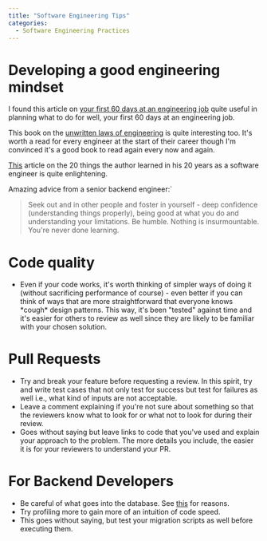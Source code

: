 ```yaml
---
title: "Software Engineering Tips"
categories:
  - Software Engineering Practices
---
```


# Developing a good engineering mindset
I found this article on [your first 60 days at an engineering job](https://code.dblock.org/2015/04/23/your-first-60-days-at-an-engineering-job.html) 
quite useful in planning what to do for well, your first 60 days at an engineering
job.

This book on the [unwritten laws of engineering](https://ia801702.us.archive.org/25/items/the-unwritten-laws-of-engineering/The%20Unwritten%20Laws%20of%20Engineering.pdf)
is quite interesting too. It's worth a read for every engineer at the start of 
their career though I'm convinced it's a good book to read again every now and 
again.

[This]( https://www.simplethread.com/20-things-ive-learned-in-my-20-years-as-a-software-engineer/)
article on the 20 things the author learned in his 20 years as a software engineer
is quite enlightening.

Amazing advice from a senior backend engineer:`
>Seek out and in other people and foster in yourself - deep confidence 
(understanding things properly), being good at what you do and understanding 
your limitations. Be humble. Nothing is insurmountable. You're never done learning.


# Code quality
- Even if your code works, it's worth thinking of simpler ways of doing it (without
  sacrificing performance of course) - even better if you can think of ways that
  are more straightforward that everyone knows \*cough* design patterns. This way,
  it's been "tested" against time and it's easier for others to review as well
  since they are likely to be familiar with your chosen solution.
  
# Pull Requests
- Try and break your feature before requesting a review. In this spirit, try and 
  write test cases that not only test for success but test for failures as well i.e.,
  what kind of inputs are not acceptable.
- Leave a comment explaining if you're not sure about something so that the 
  reviewers know what to look for or what not to look for during their review. 
- Goes without saying but leave links to code that you've used and explain your
  approach to the problem. The more details you include, the easier it is for
  your reviewers to understand your PR.

# For Backend Developers
- Be careful of what goes into the database. See [this](https://www.toptal.com/database/database-design-bad-practices)
  for reasons.
- Try profiling more to gain more of an intuition of code speed.  
- This goes without saying, but test your migration scripts as well before 
  executing them.
  
  